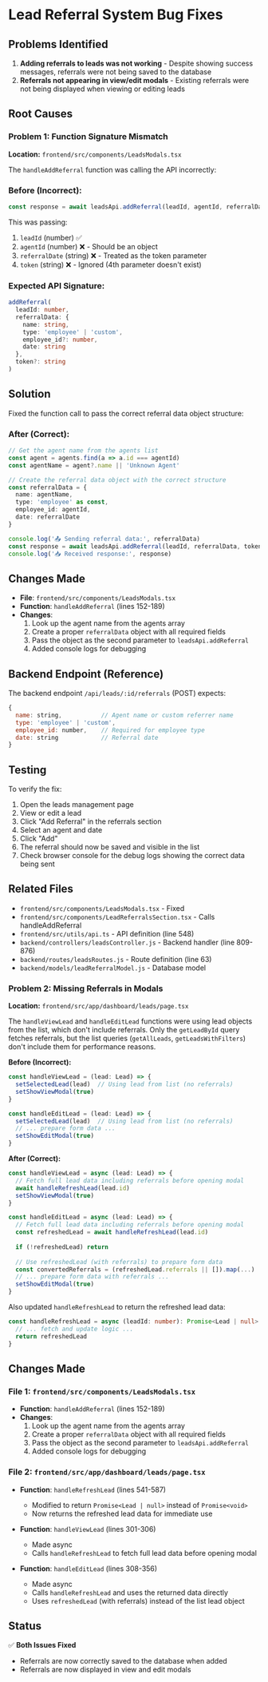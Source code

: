 # Lead Referral System Bug Fixes

## Problems Identified
1. **Adding referrals to leads was not working** - Despite showing success messages, referrals were not being saved to the database
2. **Referrals not appearing in view/edit modals** - Existing referrals were not being displayed when viewing or editing leads

## Root Causes

### Problem 1: Function Signature Mismatch
**Location:** `frontend/src/components/LeadsModals.tsx`

The `handleAddReferral` function was calling the API incorrectly:

### Before (Incorrect):
```typescript
const response = await leadsApi.addReferral(leadId, agentId, referralDate, token)
```

This was passing:
1. `leadId` (number) ✅
2. `agentId` (number) ❌ - Should be an object
3. `referralDate` (string) ❌ - Treated as the token parameter
4. `token` (string) ❌ - Ignored (4th parameter doesn't exist)

### Expected API Signature:
```typescript
addReferral(
  leadId: number,
  referralData: {
    name: string,
    type: 'employee' | 'custom',
    employee_id?: number,
    date: string
  },
  token?: string
)
```

## Solution
Fixed the function call to pass the correct referral data object structure:

### After (Correct):
```typescript
// Get the agent name from the agents list
const agent = agents.find(a => a.id === agentId)
const agentName = agent?.name || 'Unknown Agent'

// Create the referral data object with the correct structure
const referralData = {
  name: agentName,
  type: 'employee' as const,
  employee_id: agentId,
  date: referralDate
}

console.log('📤 Sending referral data:', referralData)
const response = await leadsApi.addReferral(leadId, referralData, token)
console.log('📥 Received response:', response)
```

## Changes Made
- **File**: `frontend/src/components/LeadsModals.tsx`
- **Function**: `handleAddReferral` (lines 152-189)
- **Changes**:
  1. Look up the agent name from the agents array
  2. Create a proper `referralData` object with all required fields
  3. Pass the object as the second parameter to `leadsApi.addReferral`
  4. Added console logs for debugging

## Backend Endpoint (Reference)
The backend endpoint `/api/leads/:id/referrals` (POST) expects:
```javascript
{
  name: string,           // Agent name or custom referrer name
  type: 'employee' | 'custom',
  employee_id: number,    // Required for employee type
  date: string            // Referral date
}
```

## Testing
To verify the fix:
1. Open the leads management page
2. View or edit a lead
3. Click "Add Referral" in the referrals section
4. Select an agent and date
5. Click "Add"
6. The referral should now be saved and visible in the list
7. Check browser console for the debug logs showing the correct data being sent

## Related Files
- `frontend/src/components/LeadsModals.tsx` - Fixed
- `frontend/src/components/LeadReferralsSection.tsx` - Calls handleAddReferral
- `frontend/src/utils/api.ts` - API definition (line 548)
- `backend/controllers/leadsController.js` - Backend handler (line 809-876)
- `backend/routes/leadsRoutes.js` - Route definition (line 63)
- `backend/models/leadReferralModel.js` - Database model

### Problem 2: Missing Referrals in Modals
**Location:** `frontend/src/app/dashboard/leads/page.tsx`

The `handleViewLead` and `handleEditLead` functions were using lead objects from the list, which don't include referrals. Only the `getLeadById` query fetches referrals, but the list queries (`getAllLeads`, `getLeadsWithFilters`) don't include them for performance reasons.

**Before (Incorrect):**
```typescript
const handleViewLead = (lead: Lead) => {
  setSelectedLead(lead)  // Using lead from list (no referrals)
  setShowViewModal(true)
}

const handleEditLead = (lead: Lead) => {
  setSelectedLead(lead)  // Using lead from list (no referrals)
  // ... prepare form data ...
  setShowEditModal(true)
}
```

**After (Correct):**
```typescript
const handleViewLead = async (lead: Lead) => {
  // Fetch full lead data including referrals before opening modal
  await handleRefreshLead(lead.id)
  setShowViewModal(true)
}

const handleEditLead = async (lead: Lead) => {
  // Fetch full lead data including referrals before opening modal
  const refreshedLead = await handleRefreshLead(lead.id)
  
  if (!refreshedLead) return
  
  // Use refreshedLead (with referrals) to prepare form data
  const convertedReferrals = (refreshedLead.referrals || []).map(...)
  // ... prepare form data with referrals ...
  setShowEditModal(true)
}
```

Also updated `handleRefreshLead` to return the refreshed lead data:
```typescript
const handleRefreshLead = async (leadId: number): Promise<Lead | null> => {
  // ... fetch and update logic ...
  return refreshedLead
}
```

## Changes Made

### File 1: `frontend/src/components/LeadsModals.tsx`
- **Function**: `handleAddReferral` (lines 152-189)
- **Changes**:
  1. Look up the agent name from the agents array
  2. Create a proper `referralData` object with all required fields
  3. Pass the object as the second parameter to `leadsApi.addReferral`
  4. Added console logs for debugging

### File 2: `frontend/src/app/dashboard/leads/page.tsx`
- **Function**: `handleRefreshLead` (lines 541-587)
  - Modified to return `Promise<Lead | null>` instead of `Promise<void>`
  - Now returns the refreshed lead data for immediate use
  
- **Function**: `handleViewLead` (lines 301-306)
  - Made async
  - Calls `handleRefreshLead` to fetch full lead data before opening modal
  
- **Function**: `handleEditLead` (lines 308-356)
  - Made async
  - Calls `handleRefreshLead` and uses the returned data directly
  - Uses `refreshedLead` (with referrals) instead of the list lead object

## Status
✅ **Both Issues Fixed**
- Referrals are now correctly saved to the database when added
- Referrals are now displayed in view and edit modals

